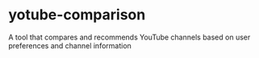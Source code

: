 # yotube-comparison
A tool that compares and recommends YouTube channels based on user preferences and channel information
